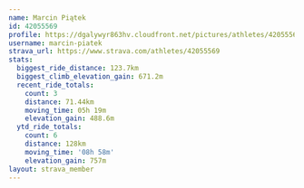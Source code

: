 ```yaml
---
name: Marcin Piątek
id: 42055569
profile: https://dgalywyr863hv.cloudfront.net/pictures/athletes/42055569/12602382/1/large.jpg
username: marcin-piatek
strava_url: https://www.strava.com/athletes/42055569
stats:
  biggest_ride_distance: 123.7km
  biggest_climb_elevation_gain: 671.2m
  recent_ride_totals:
    count: 3
    distance: 71.44km
    moving_time: 05h 19m
    elevation_gain: 488.6m
  ytd_ride_totals:
    count: 6
    distance: 128km
    moving_time: '08h 58m'
    elevation_gain: 757m
layout: strava_member
--- 
```

